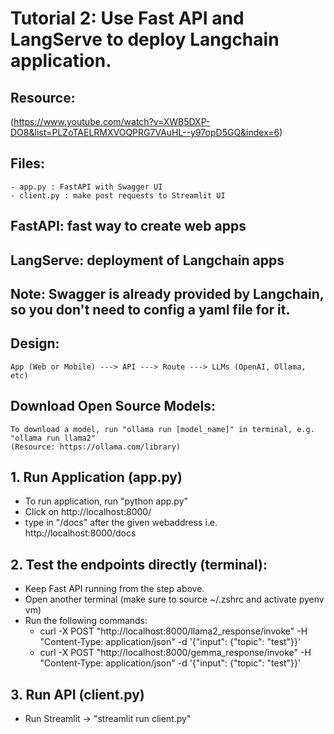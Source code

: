 # Tutorial  2: Use Fast API and LangServe to deploy Langchain application.

## Resource: 
(https://www.youtube.com/watch?v=XWB5DXP-DO8&list=PLZoTAELRMXVOQPRG7VAuHL--y97opD5GQ&index=6)

## Files: 
    - app.py : FastAPI with Swagger UI
    - client.py : make post requests to Streamlit UI

## FastAPI: fast way to create web apps 

## LangServe: deployment of Langchain apps

## Note: Swagger is already provided by Langchain, so you don't need to config a yaml file for it.

## Design:
    App (Web or Mobile) ---> API ---> Route ---> LLMs (OpenAI, Ollama, etc)

## Download Open Source Models:
    To download a model, run "ollama run [model_name]" in terminal, e.g. "ollama run llama2" 
    (Resource: https://ollama.com/library)

## 1. Run Application (app.py)
- To run application, run "python app.py"
- Click on http://localhost:8000/
- type in "/docs" after the given webaddress i.e. http://localhost:8000/docs

## 2. Test the endpoints directly (terminal):
- Keep Fast API running from the step above.
- Open another terminal (make sure to source ~/.zshrc and activate pyenv vm)
- Run the following commands:
    - curl -X POST "http://localhost:8000/llama2_response/invoke" -H "Content-Type: application/json" -d '{"input": {"topic": "test"}}'
    - curl -X POST "http://localhost:8000/gemma_response/invoke" -H "Content-Type: application/json" -d '{"input": {"topic": "test"}}'

## 3. Run API (client.py)
- Run Streamlit -> "streamlit run client.py"
